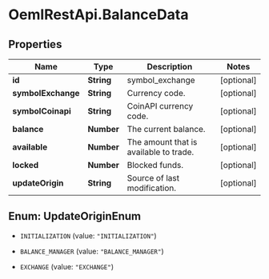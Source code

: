 # OemlRestApi.BalanceData

## Properties

Name | Type | Description | Notes
------------ | ------------- | ------------- | -------------
**id** | **String** | symbol_exchange | [optional] 
**symbolExchange** | **String** | Currency code. | [optional] 
**symbolCoinapi** | **String** | CoinAPI currency code. | [optional] 
**balance** | **Number** | The current balance. | [optional] 
**available** | **Number** | The amount that is available to trade. | [optional] 
**locked** | **Number** | Blocked funds. | [optional] 
**updateOrigin** | **String** | Source of last modification.  | [optional] 



## Enum: UpdateOriginEnum


* `INITIALIZATION` (value: `"INITIALIZATION"`)

* `BALANCE_MANAGER` (value: `"BALANCE_MANAGER"`)

* `EXCHANGE` (value: `"EXCHANGE"`)




